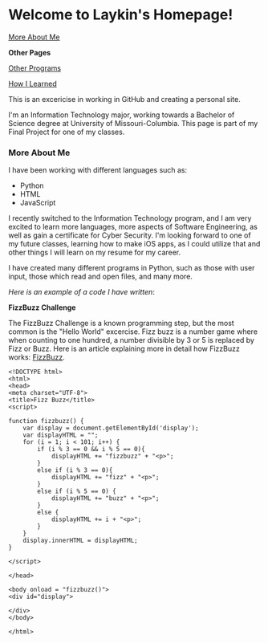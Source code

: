 # Welcome to Laykin's Homepage!

[More About Me](https://github.com/LaykinK/LaykinK.github.io#more-about-me)

**Other Pages**

[Other Programs](https://github.com/LaykinK/LaykinK.github.io/blob/main/Other%20Programs.md#other-programs)

[How I Learned](https://github.com/LaykinK/LaykinK.github.io/blob/main/How%20I%20Learned.md#how-i-learned)       

This is an excericise in working in GitHub and creating a personal site.

I'm an Information Technology major, working towards a Bachelor of Science degree at University of Missouri-Columbia. This page is part of my Final Project for one of my classes.


### More About Me

I have been working with different languages such as:
- Python
- HTML
- JavaScript

I recently switched to the Information Technology program, and I am very excited to learn more languages, more aspects of Software Engineering, as well as gain a certificate for Cyber Security. I'm looking forward to one of my future classes, learning how to make iOS apps, as I could utilize that and other things I will learn on my resume for my career.

I have created many different programs in Python, such as those with user input, those which read and open files, and many more.

*Here is an example of a code I have written*:

**FizzBuzz Challenge**

The FizzBuzz Challenge is a known programming step, but the most common is the "Hello World" excercise. Fizz buzz is a number game where when counting to one hundred, a number divisible by 3 or 5 is replaced by Fizz or Buzz. Here is an article explaining more in detail how FizzBuzz works: [FizzBuzz](https://en.wikipedia.org/wiki/Fizz_buzz).

```
<!DOCTYPE html>
<html>
<head>
<meta charset="UTF-8">
<title>Fizz Buzz</title>
<script>

function fizzbuzz() {
	var display = document.getElementById('display');
	var displayHTML = "";
	for (i = 1; i < 101; i++) {
		if (i % 3 == 0 && i % 5 == 0){
			displayHTML += "fizzbuzz" + "<p>";
		}
		else if (i % 3 == 0){
			displayHTML += "fizz" + "<p>";
		} 
		else if (i % 5 == 0) {
			displayHTML += "buzz" + "<p>";
		} 
		else {
			displayHTML += i + "<p>";
		}
	}
	display.innerHTML = displayHTML;
}

</script>

</head>

<body onload = "fizzbuzz()">
<div id="display">

</div>
</body>

</html>
```

